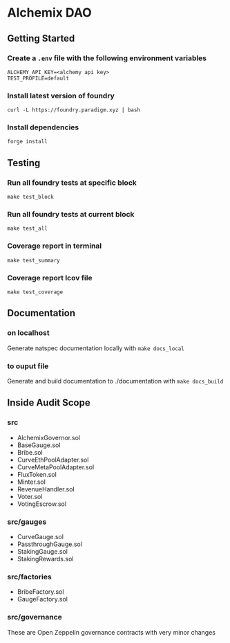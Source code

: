 # Alchemix DAO

## Getting Started

### Create a `.env` file with the following environment variables

```
ALCHEMY_API_KEY=<alchemy api key>
TEST_PROFILE=default
```

### Install latest version of foundry

`curl -L https://foundry.paradigm.xyz | bash`

### Install dependencies

`forge install`

## Testing

### Run all foundry tests at specific block

`make test_block`

### Run all foundry tests at current block

`make test_all`

### Coverage report in terminal

`make test_summary`

### Coverage report lcov file

`make test_coverage`

## Documentation

### on localhost

Generate natspec documentation locally with `make docs_local`

### to ouput file

Generate and build documentation to ./documentation with `make docs_build`

## Inside Audit Scope

### src

- AlchemixGovernor.sol
- BaseGauge.sol
- Bribe.sol
- CurveEthPoolAdapter.sol
- CurveMetaPoolAdapter.sol
- FluxToken.sol
- Minter.sol
- RevenueHandler.sol
- Voter.sol
- VotingEscrow.sol

### src/gauges

- CurveGauge.sol
- PassthroughGauge.sol
- StakingGauge.sol
- StakingRewards.sol

### src/factories

- BribeFactory.sol
- GaugeFactory.sol

### src/governance

These are Open Zeppelin governance contracts with very minor changes
